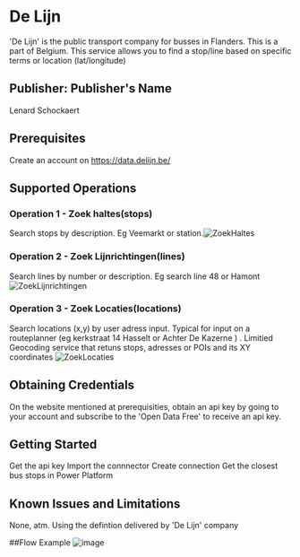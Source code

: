 # De Lijn
'De Lijn' is the public transport company for busses in Flanders. This is a part of Belgium.
This service allows you to find a stop/line based on specific terms or location (lat/longitude)
## Publisher: Publisher's Name
Lenard Schockaert

## Prerequisites
Create an account on https://data.delijn.be/ 

## Supported Operations
### Operation 1 - Zoek haltes(stops)
Search stops by description. Eg Veemarkt or station.![ZoekHaltes](https://user-images.githubusercontent.com/8872614/198578007-85c355fe-9368-492c-97ee-df47308f3519.png)


### Operation 2 - Zoek Lijnrichtingen(lines)
Search lines by number or description. Eg search line 48 or Hamont![ZoekLijnrichtingen](https://user-images.githubusercontent.com/8872614/198578027-c0ec1ea7-1e53-4f07-9ff1-bba4bb5ab042.png)


### Operation 3 - Zoek Locaties(locations)
Search locations (x,y) by user adress input. Typical for input on a routeplanner (eg kerkstraat 14 Hasselt or Achter De Kazerne ) . Limitied Geocoding service that retuns stops, adresses or POIs and its XY coordinates
![ZoekLocaties](https://user-images.githubusercontent.com/8872614/198578039-c5294d40-4ab7-449f-bfe6-e968c29b3bc6.png)

## Obtaining Credentials
On the website mentioned at prerequisities, obtain an api key by going to your account and subscribe to the 'Open Data Free' to receive an api key.

## Getting Started
Get the api key
Import the connnector
Create connection
Get the closest bus stops in Power Platform

## Known Issues and Limitations
None, atm. Using the defintion delivered by 'De Lijn' company

##Flow Example
![image](https://user-images.githubusercontent.com/8872614/198582197-efe246dd-aea0-4359-a9ac-0358f9c2670b.png)

